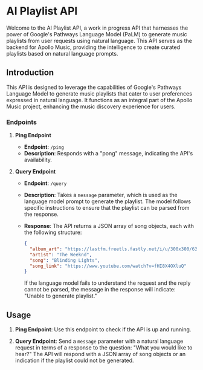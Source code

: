 # AI Playlist API

Welcome to the AI Playlist API, a work in progress API that harnesses the power of Google's Pathways Language Model (PaLM) to generate music playlists from user requests using natural language. This API serves as the backend for Apollo Music, providing the intelligence to create curated playlists based on natural language prompts.

## Introduction

This API is designed to leverage the capabilities of Google's Pathways Language Model to generate music playlists that cater to user preferences expressed in natural language. It functions as an integral part of the Apollo Music project, enhancing the music discovery experience for users.

### Endpoints

1. **Ping Endpoint**
   - **Endpoint**: `/ping`
   - **Description**: Responds with a "pong" message, indicating the API's availability.

2. **Query Endpoint**
   - **Endpoint**: `/query`
   - **Description**: Takes a `message` parameter, which is used as the language model prompt to generate the playlist. The model follows specific instructions to ensure that the playlist can be parsed from the response.
   - **Response**: The API returns a JSON array of song objects, each with the following structure:
   
     ```json
     {
       "album_art": "https://lastfm.freetls.fastly.net/i/u/300x300/635c844d26acc4452f214b6780c78de1.png",
       "artist": "The Weeknd",
       "song": "Blinding Lights",
       "song_link": "https://www.youtube.com/watch?v=fHI8X4OXluQ"
     }
     ```

     If the language model fails to understand the request and the reply cannot be parsed, the message in the response will indicate: "Unable to generate playlist."

## Usage

1. **Ping Endpoint**: Use this endpoint to check if the API is up and running.

2. **Query Endpoint**: Send a `message` parameter with a natural language request in terms of a response to the question: "What you would like to hear?" The API will respond with a JSON array of song objects or an indication if the playlist could not be generated.
